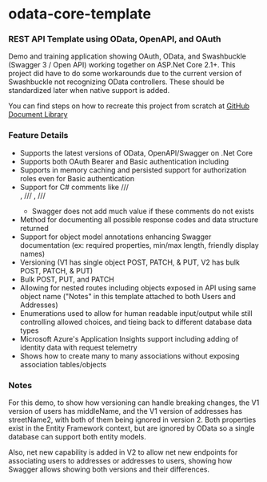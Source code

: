 # odata-core-template
### REST API Template using OData, OpenAPI, and OAuth

Demo and training application showing OAuth, OData, and Swashbuckle (Swagger 3 / Open API) working together on ASP.Net Core 2.1+.  This project did have to do some workarounds due to the current version of Swashbuckle not recognizing OData controllers.  These should be standardized later when native support is added.

You can find steps on how to recreate this project from scratch at [GitHub Document Library](https://github.com/PaulGilchrist/documents)

### Feature Details

* Supports the latest versions of OData, OpenAPI/Swagger on .Net Core
* Supports both OAuth Bearer and Basic authentication including
* Supports in memory caching and persisted support for authorization roles even for Basic authentication
* Support for C# comments like /// <summary>, /// <remarks>, /// <params>
    * Swagger does not add much value if these comments do not exists
* Method for documenting all possible response codes and data structure returned
* Support for object model annotations enhancing Swagger documentation (ex: required properties, min/max length, friendly display names)
* Versioning (V1 has single object POST, PATCH, & PUT, V2 has bulk POST, PATCH, & PUT)
* Bulk POST, PUT, and PATCH
* Allowing for nested routes including objects exposed in API using same object name ("Notes" in this template attached to both Users and Addresses)
* Enumerations used to allow for human readable input/output while still controlling allowed choices, and tieing back to different database data types
* Microsoft Azure's Application Insights support including adding of identity data with request telemetry
* Shows how to create many to many associations without exposing association tables/objects

### Notes
For this demo, to show how versioning can handle breaking changes, the V1 version of users has middleName, and the V1 version of addresses has streetName2, with both of them being ignored in version 2.  Both properties exist in the Entity Framework context, but are ignored by OData so a single database can support both entity models.

Also, net new capability is added in V2 to allow net new endpoints for associating users to addresses or addresses to users, showing how Swagger allows showing both versions and their differences.